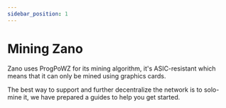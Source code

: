 ```yaml
---
sidebar_position: 1
---
```


# Mining Zano

Zano uses ProgPoWZ for its mining algorithm, it's ASIC-resistant which means that it can only be mined using graphics cards.

The best way to support and further decentralize the network is to solo-mine it, we have prepared a guides to help you get started.
